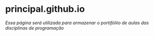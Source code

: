 # principal.github.io
*Essa página será utilizada para armazenar o portifóliio de aulas das disciplinas de programação*
